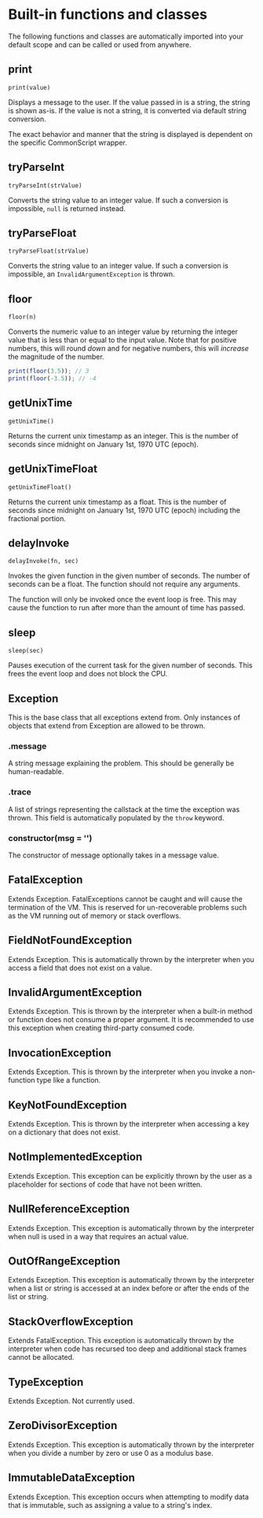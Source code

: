 # Built-in functions and classes

The following functions and classes are automatically imported into your
default scope and can be called or used from anywhere.

## print

`print(value)`

Displays a message to the user. If the value passed in is a string, the string is shown
as-is. If the value is not a string, it is converted via default string conversion.

The exact behavior and manner that the string is displayed is dependent on the
specific CommonScript wrapper.

## tryParseInt

`tryParseInt(strValue)`

Converts the string value to an integer value. If such a conversion is impossible,
`null` is returned instead.

## tryParseFloat

`tryParseFloat(strValue)`

Converts the string value to an integer value. If such a conversion is impossible,
an `InvalidArgumentException` is thrown.

## floor

`floor(n)`

Converts the numeric value to an integer value by returning the integer value that
is less than or equal to the input value. Note that for positive numbers, this will
round *down* and for negative numbers, this will *increase* the magnitude of the number.

```javascript
print(floor(3.5)); // 3
print(floor(-3.5)); // -4
```

## getUnixTime

`getUnixTime()`

Returns the current unix timestamp as an integer.
This is the number of seconds since midnight on January 1st, 1970 UTC (epoch).

## getUnixTimeFloat

`getUnixTimeFloat()`

Returns the current unix timestamp as a float.
This is the number of seconds since midnight on January 1st, 1970 UTC (epoch)
including the fractional portion.

## delayInvoke

`delayInvoke(fn, sec)`

Invokes the given function in the given number of seconds. The number of seconds
can be a float. The function should not require any arguments.

The function will only be invoked once the event loop is free. This may cause
the function to run after more than the amount of time has passed.

## sleep

`sleep(sec)`

Pauses execution of the current task for the given number of seconds. This
frees the event loop and does not block the CPU.

## Exception

This is the base class that all exceptions extend from. Only instances of objects
that extend from Exception are allowed to be thrown.

### .message

A string message explaining the problem. This should be generally be human-readable.

### .trace

A list of strings representing the callstack at the time the exception was thrown.
This field is automatically populated by the `throw` keyword.

### constructor(msg = '')

The constructor of message optionally takes in a message value.

## FatalException

Extends Exception. FatalExceptions cannot be caught and will cause the termination
of the VM. This is reserved for un-recoverable problems such as the VM running out of
memory or stack overflows.

## FieldNotFoundException

Extends Exception. This is automatically thrown by the interpreter when you
access a field that does not exist on a value.

## InvalidArgumentException

Extends Exception. This is thrown by the interpreter when a built-in method or
function does not consume a proper argument. It is recommended to use this
exception when creating third-party consumed code.

## InvocationException

Extends Exception. This is thrown by the interpreter when you invoke a non-function type
like a function.

## KeyNotFoundException

Extends Exception. This is thrown by the interpreter when accessing a key on a dictionary
that does not exist.

## NotImplementedException

Extends Exception. This exception can be explicitly thrown by the user as a placeholder
for sections of code that have not been written.

## NullReferenceException

Extends Exception. This exception is automatically thrown by the interpreter when
null is used in a way that requires an actual value.

## OutOfRangeException

Extends Exception. This exception is automatically thrown by the interpreter when
a list or string is accessed at an index before or after the ends of the list or string.

## StackOverflowException

Extends FatalException. This exception is automatically thrown by the interpreter
when code has recursed too deep and additional stack frames cannot be allocated.

## TypeException

Extends Exception. Not currently used.

## ZeroDivisorException

Extends Exception. This exception is automatically thrown by the interpreter when
you divide a number by zero or use 0 as a modulus base.

## ImmutableDataException

Extends Exception. This exception occurs when attempting to modify data that is
immutable, such as assigning a value to a string's index.
